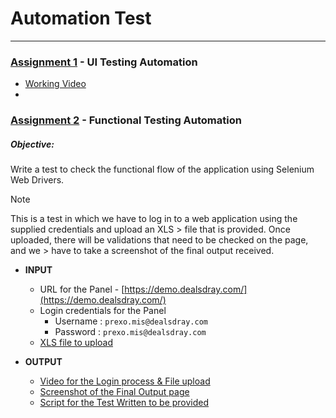 # Automation Test
-----------------

### [Assignment 1](assignment_1/) - **UI Testing Automation**
  + [Working Video](assignment_1/Assignment_1.mkv)
  + 


### [Assignment 2](assignment_2/) - **Functional Testing Automation**

##### Objective:
Write a test to check the functional flow of the application using Selenium Web Drivers.

> [!NOTE]
> This is a test in which we have to log in to a web application using the supplied credentials and upload an XLS > file that is provided. Once uploaded, there will be validations that need to be checked on the page, and we > have to take a screenshot of the final output received. 

+ **INPUT**
  + URL for the Panel - [https://demo.dealsdray.com/](https://demo.dealsdray.com/)
  + Login credentials for the Panel
    - Username : `prexo.mis@dealsdray.com`
    - Password : `prexo.mis@dealsdray.com`
  + [XLS file to upload](assignment_2/demo-data.xlsx)

+ **OUTPUT**
  + [Video for the Login process & File upload ](assignment_2/Assignment_2.mkv)
  + [Screenshot of the Final Output page](assignment_2/Screenshot-24-09-07-00-22-24.png)
  + [Script for the Test Written to be provided](assignment_2/Assignment.py)

